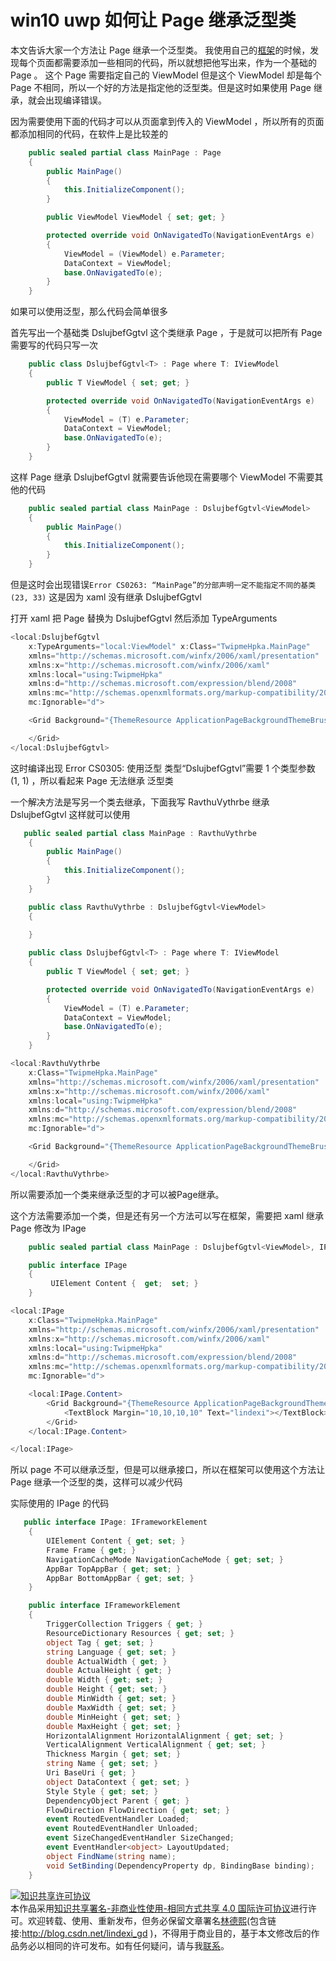 
# win10 uwp 如何让 Page 继承泛型类

本文告诉大家一个方法让 Page 继承一个泛型类。
我使用自己的[框架](https://www.nuget.org/packages/lindexi.uwp.Framework)的时候，发现每个页面都需要添加一些相同的代码，所以就想把他写出来，作为一个基础的 Page 。
这个 Page 需要指定自己的 ViewModel 但是这个 ViewModel 却是每个 Page 不相同，所以一个好的方法是指定他的泛型类。但是这时如果使用 Page 继承，就会出现编译错误。

<!--more-->



<!-- csdn -->

因为需要使用下面的代码才可以从页面拿到传入的 ViewModel ，所以所有的页面都添加相同的代码，在软件上是比较差的

```csharp
    public sealed partial class MainPage : Page
    {
        public MainPage()
        {
            this.InitializeComponent();
        }

        public ViewModel ViewModel { set; get; }

        protected override void OnNavigatedTo(NavigationEventArgs e)
        {
            ViewModel = (ViewModel) e.Parameter;
            DataContext = ViewModel;
            base.OnNavigatedTo(e);
        }
    }
```

如果可以使用泛型，那么代码会简单很多

首先写出一个基础类  DslujbefGgtvl 这个类继承 Page ，于是就可以把所有 Page 需要写的代码只写一次

```csharp
    public class DslujbefGgtvl<T> : Page where T: IViewModel
    {
        public T ViewModel { set; get; }

        protected override void OnNavigatedTo(NavigationEventArgs e)
        {
            ViewModel = (T) e.Parameter;
            DataContext = ViewModel;
            base.OnNavigatedTo(e);
        }
    }
```

这样 Page 继承 DslujbefGgtvl 就需要告诉他现在需要哪个 ViewModel 不需要其他的代码

```csharp
    public sealed partial class MainPage : DslujbefGgtvl<ViewModel>
    {
        public MainPage()
        {
            this.InitializeComponent();
        }
    }
```

但是这时会出现错误`Error CS0263: “MainPage”的分部声明一定不能指定不同的基类 (23, 33)` 这是因为 xaml 没有继承  DslujbefGgtvl

打开 xaml 把 Page 替换为 DslujbefGgtvl 然后添加 TypeArguments 

```csharp
<local:DslujbefGgtvl
    x:TypeArguments="local:ViewModel" x:Class="TwipmeHpka.MainPage"
    xmlns="http://schemas.microsoft.com/winfx/2006/xaml/presentation"
    xmlns:x="http://schemas.microsoft.com/winfx/2006/xaml"
    xmlns:local="using:TwipmeHpka"
    xmlns:d="http://schemas.microsoft.com/expression/blend/2008"
    xmlns:mc="http://schemas.openxmlformats.org/markup-compatibility/2006"
    mc:Ignorable="d">

    <Grid Background="{ThemeResource ApplicationPageBackgroundThemeBrush}">

    </Grid>
</local:DslujbefGgtvl>

```

这时编译出现    Error CS0305: 使用泛型 类型“DslujbefGgtvl<T>”需要 1 个类型参数 (1, 1) ，所以看起来 Page 无法继承 泛型类

一个解决方法是写另一个类去继承，下面我写 RavthuVythrbe 继承  DslujbefGgtvl 这样就可以使用

```csharp
   public sealed partial class MainPage : RavthuVythrbe
    {
        public MainPage()
        {
            this.InitializeComponent();
        }
    }

    public class RavthuVythrbe : DslujbefGgtvl<ViewModel>
    {
        
    }

    public class DslujbefGgtvl<T> : Page where T: IViewModel
    {
        public T ViewModel { set; get; }

        protected override void OnNavigatedTo(NavigationEventArgs e)
        {
            ViewModel = (T) e.Parameter;
            DataContext = ViewModel;
            base.OnNavigatedTo(e);
        }
    }
```

```csharp
<local:RavthuVythrbe
    x:Class="TwipmeHpka.MainPage"
    xmlns="http://schemas.microsoft.com/winfx/2006/xaml/presentation"
    xmlns:x="http://schemas.microsoft.com/winfx/2006/xaml"
    xmlns:local="using:TwipmeHpka"
    xmlns:d="http://schemas.microsoft.com/expression/blend/2008"
    xmlns:mc="http://schemas.openxmlformats.org/markup-compatibility/2006"
    mc:Ignorable="d">

    <Grid Background="{ThemeResource ApplicationPageBackgroundThemeBrush}">

    </Grid>
</local:RavthuVythrbe>
```

所以需要添加一个类来继承泛型的才可以被Page继承。

这个方法需要添加一个类，但是还有另一个方法可以写在框架，需要把 xaml 继承 Page 修改为 IPage

```csharp
    public sealed partial class MainPage : DslujbefGgtvl<ViewModel>, IPage

    public interface IPage
    {
         UIElement Content {  get;  set; }
    }

```

```csharp
<local:IPage
    x:Class="TwipmeHpka.MainPage"
    xmlns="http://schemas.microsoft.com/winfx/2006/xaml/presentation"
    xmlns:x="http://schemas.microsoft.com/winfx/2006/xaml"
    xmlns:local="using:TwipmeHpka"
    xmlns:d="http://schemas.microsoft.com/expression/blend/2008"
    xmlns:mc="http://schemas.openxmlformats.org/markup-compatibility/2006"
    mc:Ignorable="d">

    <local:IPage.Content>
        <Grid Background="{ThemeResource ApplicationPageBackgroundThemeBrush}">
            <TextBlock Margin="10,10,10,10" Text="lindexi"></TextBlock>
        </Grid>
    </local:IPage.Content>

</local:IPage>

```

所以 page 不可以继承泛型，但是可以继承接口，所以在框架可以使用这个方法让 Page 继承一个泛型的类，这样可以减少代码

实际使用的 IPage 的代码

```csharp
   public interface IPage: IFrameworkElement
    {
        UIElement Content { get; set; }
        Frame Frame { get; }
        NavigationCacheMode NavigationCacheMode { get; set; }
        AppBar TopAppBar { get; set; }
        AppBar BottomAppBar { get; set; }
    }

    public interface IFrameworkElement
    {
        TriggerCollection Triggers { get; }
        ResourceDictionary Resources { get; set; }
        object Tag { get; set; }
        string Language { get; set; }
        double ActualWidth { get; }
        double ActualHeight { get; }
        double Width { get; set; }
        double Height { get; set; }
        double MinWidth { get; set; }
        double MaxWidth { get; set; }
        double MinHeight { get; set; }
        double MaxHeight { get; set; }
        HorizontalAlignment HorizontalAlignment { get; set; }
        VerticalAlignment VerticalAlignment { get; set; }
        Thickness Margin { get; set; }
        string Name { get; set; }
        Uri BaseUri { get; }
        object DataContext { get; set; }
        Style Style { get; set; }
        DependencyObject Parent { get; }
        FlowDirection FlowDirection { get; set; }
        event RoutedEventHandler Loaded;
        event RoutedEventHandler Unloaded;
        event SizeChangedEventHandler SizeChanged;
        event EventHandler<object> LayoutUpdated;
        object FindName(string name);
        void SetBinding(DependencyProperty dp, BindingBase binding);
    }
```





<a rel="license" href="http://creativecommons.org/licenses/by-nc-sa/4.0/"><img alt="知识共享许可协议" style="border-width:0" src="https://licensebuttons.net/l/by-nc-sa/4.0/88x31.png" /></a><br />本作品采用<a rel="license" href="http://creativecommons.org/licenses/by-nc-sa/4.0/">知识共享署名-非商业性使用-相同方式共享 4.0 国际许可协议</a>进行许可。欢迎转载、使用、重新发布，但务必保留文章署名[林德熙](http://blog.csdn.net/lindexi_gd)(包含链接:http://blog.csdn.net/lindexi_gd )，不得用于商业目的，基于本文修改后的作品务必以相同的许可发布。如有任何疑问，请与我[联系](mailto:lindexi_gd@163.com)。
